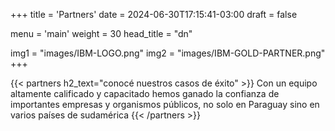 +++
title = 'Partners'
date = 2024-06-30T17:15:41-03:00
draft = false

menu = 'main'
weight = 30
head_title  = "dn"

img1 = "images/IBM-LOGO.png"
img2 = "images/IBM-GOLD-PARTNER.png"
+++


{{< partners h2_text="conocé nuestros casos de éxito" >}}
Con un equipo altamente calificado y capacitado hemos ganado la confianza de importantes empresas y organismos públicos, no solo en Paraguay sino en varios países de sudamérica
{{< /partners >}}